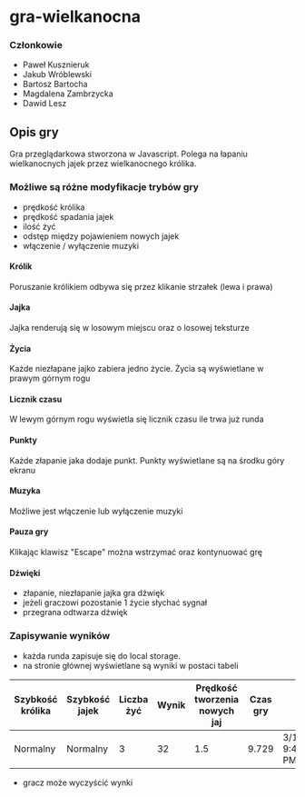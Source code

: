 # gra-wielkanocna

### Członkowie
- Paweł Kusznieruk
-  Jakub Wróblewski
-  Bartosz Bartocha
- Magdalena Zambrzycka
- Dawid Lesz



## Opis gry

Gra przeglądarkowa stworzona w Javascript. Polega na łapaniu wielkanocnych jajek przez wielkanocnego królika.
### Możliwe są różne modyfikacje trybów gry
 - prędkość królika
 - prędkość spadania jajek
 - ilość żyć
 - odstęp między pojawieniem nowych jajek
 - włączenie / wyłączenie muzyki
 
 #### Królik
 Poruszanie królikiem odbywa się przez klikanie strzałek (lewa i prawa)
#### Jajka
Jajka renderują się w losowym miejscu oraz o losowej teksturze
#### Życia
Każde niezłapane jajko zabiera jedno życie. Życia są wyświetlane w prawym górnym rogu
#### Licznik czasu
W lewym górnym rogu wyświetla się licznik czasu ile trwa już runda
#### Punkty
Każde złapanie jaka dodaje punkt. Punkty wyświetlane są na środku góry ekranu
#### Muzyka
Możliwe jest włączenie lub wyłączenie muzyki
#### Pauza gry
Klikając klawisz "Escape" można wstrzymać oraz kontynuować grę

#### Dźwięki
 - złapanie, niezłapanie jajka gra dźwięk
 - jeżeli graczowi pozostanie 1 życie słychać sygnał
 - przegrana odtwarza dźwięk

### Zapisywanie wyników
 - każda runda zapisuje się  do local storage.
- na stronie głównej wyświetlane są wyniki w postaci tabeli

| Szybkość królika               |Szybkość jajek|Liczba żyć           |Wynik|Prędkość tworzenia nowych jaj|Czas gry| Data              |
|----------------|-------------------------------|-----------------------------| -|-|-|-
|Normalny|Normalny            |3|32|1.5|9.729|3/17/2024, 9:42:33 PM
 - gracz może wyczyścić wynki

